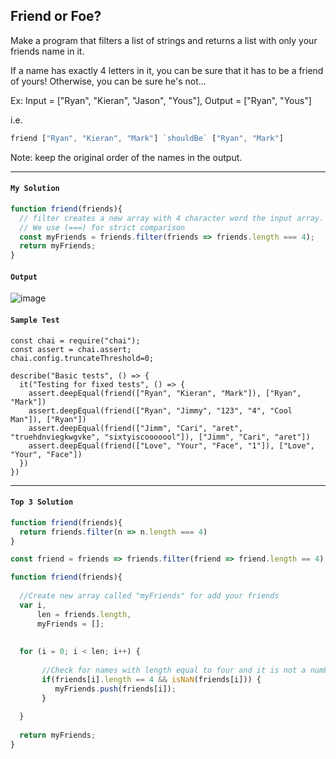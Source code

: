 ## Friend or Foe?

Make a program that filters a list of strings and returns a list with only your friends name in it.

If a name has exactly 4 letters in it, you can be sure that it has to be a friend of yours! Otherwise, you can be sure he's not...

Ex: Input = ["Ryan", "Kieran", "Jason", "Yous"], Output = ["Ryan", "Yous"]

i.e.
```JavaScript
friend ["Ryan", "Kieran", "Mark"] `shouldBe` ["Ryan", "Mark"]
```
Note: keep the original order of the names in the output.

---
#### `My Solution`
```JavaScript
function friend(friends){
  // filter creates a new array with 4 character word the input array.
  // We use (===) for strict comparison
  const myFriends = friends.filter(friends => friends.length === 4);
  return myFriends;
}
```

#### `Output`
![image](https://user-images.githubusercontent.com/99033220/169747199-33a3978b-bc08-470c-ac91-e1a63084c084.png)

#### `Sample Test`
```JavaScirpt
const chai = require("chai");
const assert = chai.assert;
chai.config.truncateThreshold=0;

describe("Basic tests", () => {
  it("Testing for fixed tests", () => {
    assert.deepEqual(friend(["Ryan", "Kieran", "Mark"]), ["Ryan", "Mark"])
    assert.deepEqual(friend(["Ryan", "Jimmy", "123", "4", "Cool Man"]), ["Ryan"])
    assert.deepEqual(friend(["Jimm", "Cari", "aret", "truehdnviegkwgvke", "sixtyiscooooool"]), ["Jimm", "Cari", "aret"])
    assert.deepEqual(friend(["Love", "Your", "Face", "1"]), ["Love", "Your", "Face"])
  })
})
```
---
#### `Top 3 Solution`
```JavaScript
function friend(friends){
  return friends.filter(n => n.length === 4)
}
```
```JavaScript
const friend = friends => friends.filter(friend => friend.length == 4);
```
```JavaScript
function friend(friends){
  
  //Create new array called "myFriends" for add your friends
  var i,
      len = friends.length,
      myFriends = [];
  
  
  for (i = 0; i < len; i++) {
        
       //Check for names with length equal to four and it is not a number
       if(friends[i].length == 4 && isNaN(friends[i])) {
          myFriends.push(friends[i]);
       }
      
  }
    
  return myFriends;
}
```



